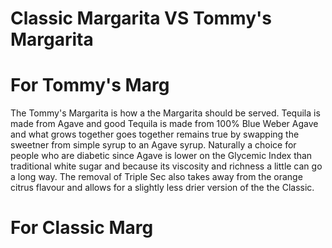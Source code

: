 # Classic Margarita VS Tommy's Margarita

# For Tommy's Marg
The Tommy's Margarita is how a the Margarita should be served. Tequila is made from Agave and good Tequila is made from 100% Blue Weber Agave and what grows together goes together remains true by swapping the sweetner from simple syrup to an Agave syrup. Naturally a choice for people who are diabetic since Agave is lower on the Glycemic Index than traditional white sugar and because its viscosity and richness a little can go a long way. The removal of Triple Sec also takes away from the orange citrus flavour and allows for a slightly less drier version of the the Classic.

# For Classic Marg